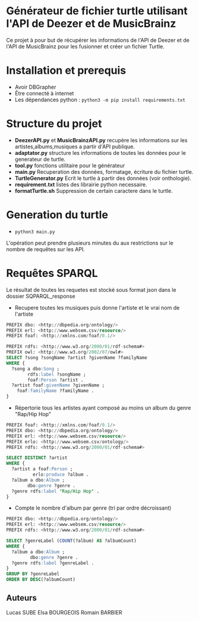 # Générateur de fichier turtle utilisant l'API de Deezer et de MusicBrainz

Ce projet à pour but de récupérer les informations de l'API de Deezer et de l'API de MusicBrainz pour les fusionner et créer un fichier Turtle.

#  Installation et prerequis
- Avoir DBGrapher
- Être connecté à internet
- Les dépendances python : ```python3 -m pip install requirements.txt```


# Structure du projet
 - **DeezerAPI.py** et **MusicBrainzAPI.py** recupère les informations sur les artistes,albums,musiques a partir d'API publique.
 - **adaptator.py** structure les informations de toutes les données pour le generateur de turtle. 
 - **tool.py** fonctions utilitaire pour le générateur
 - **main.py** Recuperation des données, formatage, écriture du fichier turtle.
 - **TurtleGenerator.py** Ecrit le turtle à partir des données (voir onthologie).
 - **requirement.txt** listes des librairie python necessaire.
 - **formatTurtle.sh** Suppression de certain caractere dans le turtle.

# Generation du turtle
- ```python3 main.py```

L'opération peut prendre plusieurs minutes du aux restrictions sur le nombre de requêtes sur les API.


# Requêtes SPARQL

Le résultat de toutes les requetes est stocké sous format json dans le dossier SQPARQL_response

 - Recupere toutes les musiques puis donne l'artiste et le vrai nom de l'artiste

```sql
PREFIX dbo: <http://dbpedia.org/ontology/>
PREFIX erl: <http://www.websem.csv/resource/>
PREFIX foaf: <http://xmlns.com/foaf/0.1/>

PREFIX rdfs: <http://www.w3.org/2000/01/rdf-schema#>
PREFIX owl: <http://www.w3.org/2002/07/owl#>
SELECT ?song ?songName ?artist ?givenName ?familyName
WHERE {
  ?song a dbo:Song ;
        rdfs:label ?songName ;
        foaf:Person ?artist .
  ?artist foaf:givenName ?givenName ;
    foaf:familyName ?familyName .
}
```

 - Répertorie tous les artistes ayant composé au moins un album du genre "Rap/Hip Hop"
```sql
PREFIX foaf: <http://xmlns.com/foaf/0.1/>
PREFIX dbo: <http://dbpedia.org/ontology/>
PREFIX erl: <http://www.websem.csv/resource/>
PREFIX erlo: <http://www.websem.csv/ontology/>
PREFIX rdfs: <http://www.w3.org/2000/01/rdf-schema#>

SELECT DISTINCT ?artist
WHERE {
  ?artist a foaf:Person ;
          erlo:produce ?album .
  ?album a dbo:Album ;
        dbo:genre ?genre .
  ?genre rdfs:label "Rap/Hip Hop" .
}
```

  - Compte le nombre d'album par genre (tri par ordre décroissant)
```sql
PREFIX dbo: <http://dbpedia.org/ontology/>
PREFIX erl: <http://www.websem.csv/resource/>
PREFIX rdfs: <http://www.w3.org/2000/01/rdf-schema#>

SELECT ?genreLabel (COUNT(?album) AS ?albumCount)
WHERE {
  ?album a dbo:Album ;
         dbo:genre ?genre .
  ?genre rdfs:label ?genreLabel .
}
GROUP BY ?genreLabel
ORDER BY DESC(?albumCount)
```

## Auteurs

Lucas SUBE
Elsa BOURGEOIS
Romain BARBIER